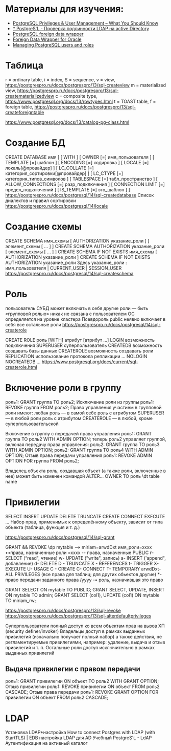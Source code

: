 

# Материалы для изучения:

* [PostgreSQL Privileges & User Management – What You Should Know](https://severalnines.com/blog/postgresql-privileges-user-management-what-you-should-know/)
* [* PostgreS'L - Проверка подлинности LDAP на active Directory](https://techexpert.tips/ru/postgresql-ru/postgresl-проверка-подлинности-ldap-на-active-directory/)
* [PostgreSQL foreign data wrapper](https://github.com/tds-fdw/tds_fdw)
* [Foreign Data Wrapper for Oracle](https://github.com/laurenz/oracle_fdw)
* [Managing PostgreSQL users and roles](https://aws.amazon.com/ru/blogs/database/managing-postgresql-users-and-roles/)


# Таблица
r = ordinary table,
i = index,
S = sequence,
v = view, https://postgrespro.ru/docs/postgrespro/13/sql-createview
m = materialized view, https://postgrespro.ru/docs/postgrespro/13/sql-creatematerializedview
c = composite type, https://www.postgresql.org/docs/13/rowtypes.html
t = TOAST table,
f = foreign table, https://postgrespro.ru/docs/postgrespro/13/sql-createforeigntable

https://www.postgresql.org/docs/13/catalog-pg-class.html

# Создание БД
CREATE DATABASE имя
[ [ WITH ] [ OWNER [=] имя_пользователя ]
[ TEMPLATE [=] шаблон ]
[ ENCODING [=] кодировка ]
[ LOCALE [=] локаль[@провайдер] ]
[ LC_COLLATE [=] категория_сортировки[@провайдер] ]
[ LC_CTYPE [=] категория_типов_символов ]
[ TABLESPACE [=] табл_пространство ]
[ ALLOW_CONNECTIONS [=] разр_подключения ]
[ CONNECTION LIMIT [=] предел_подключений ]
[ IS_TEMPLATE [=] это_шаблон ] ]
https://postgrespro.ru/docs/postgresql/14/sql-createdatabase
Список диалектов и правил сортировки https://postgrespro.ru/docs/postgresql/14/locale

# Создание схемы
CREATE SCHEMA имя_схемы [ AUTHORIZATION указание_роли ] [ элемент_схемы [ ... ] ]
CREATE SCHEMA AUTHORIZATION указание_роли [ элемент_схемы [ ... ] ]
CREATE SCHEMA IF NOT EXISTS имя_схемы [ AUTHORIZATION указание_роли ]
CREATE SCHEMA IF NOT EXISTS AUTHORIZATION указание_роли
Здесь указание_роли :
имя_пользователя
| CURRENT_USER
| SESSION_USER
https://postgrespro.ru/docs/postgresql/14/sql-createschema


# Роль
пользователь СУБД
может включать в себя другие роли — быть «групповой ролью»
никак не связана с пользователем ОС
определяется на уровне кластера
Псевдороль public
неявно включает в себя все остальные роли
https://postgrespro.ru/docs/postgresql/14/sql-createrole

CREATE ROLE роль [WITH] атрибут [атрибут ...]
LOGIN возможность подключения
SUPERUSER суперпользователь
CREATEDB возможность создавать базы данных
CREATEROLE возможность создавать роли
REPLICATION использование протокола репликации
…
NOLOGIN
NOCREATEDB
...
https://www.postgresql.org/docs/current/sql-createrole.html


# Включение роли в группу
роль1: GRANT группа TO роль2;
Исключение роли из группы
роль1: REVOKE группа FROM роль2;
Право управления участием в групповой роли имеют:
любая роль — в самой себе
роль с атрибутом SUPERUSER — в любой роли
роль с атрибутом CREATEROLE — в любой, кроме суперпользовательской

Включение в группу с передачей права управления
роль1: GRANT группа ТО роль2 WITH ADMIN OPTION;
теперь роль2 управляет группой, включая передачу права управления:
роль2: GRANT группа ТО рольЗ WITH ADMIN OPTION;
роль2: GRANT группа ТО роль4 WITH ADMIN OPTION;
Отзыв права передачи управления
роль1: REVOKE ADMIN OPTION FOR группа FROM роль2;

Владелец объекта
роль, создавшая объект
(а также роли, включенные в нее)
может быть изменен командой ALTER... OWNER ТО роль
\dt table name

# Привилегии
SELECT
INSERT
UPDATE
DELETE
TRUNCATE
CREATE
CONNECT
EXECUTE
...
Набор прав, применимых к определённому объекту, зависит от типа объекта (таблица, функция и т. д.)

https://postgrespro.ru/docs/postgresql/14/sql-grant

GRANT && REVOKE
\dp mytable —> miriam=arwdDxt
имя_роли=хххх ••права, назначенные роли
=хххх -- права, назначенные PUBLIC
г- SELECT (“read", чтение)
w- UPDATE ("write", запись)
а- INSERT ('append", добавление)
d- DELETE
D - TRUNCATE
X - REFERENCES
t- TRIGGER
X- EXECUTE
U- USAGE
C - CREATE
C- CONNECT
T- TEMPORARY
arwdDxt- ALL PRIVILEGES (все права для таблиц; для других обьектов другие)
*- право передачи заданного права
/уууу -• роль, назначившая зто право


GRANT SELECT ON mytable TO PUBLIC;
GRANT SELECT, UPDATE, INSERT ON mytable TO admin;
GRANT SELECT (col1), UPDATE (col1) ON mytable TO miriam_rw;

https://postgrespro.ru/docs/postgrespro/13/sql-revoke
https://postgrespro.ru/docs/postgrespro/13/sql-alterdefaultprivileges

Суперпользователи
    полный доступ ко всем объектам     прав на вызов ХП (security definer/invoker)
Владельцы
    доступ в рамках выданных привилегий (изначально получает полный набор) а также действия, не регламентируемые привилегиями, например: удаление, выдача и отзыв привилегий и т. п.
Остальные роли
    доступ исключительно в рамках выданных привилегий

## Выдача привилегии с правом передачи
роль1: GRANT привилегии ON объект ТО роль2 WITH GRANT OPTION;
Отзыв привилегии
роль1: REVOKE привилегии ON объект FROM роль2 CASCADE;
Отзыв права передачи
роль1: REVOKE GRANT OPTION FOR привилегии ON объект FROM роль2
CASCADE;


# LDAP

Установка LDAP+настройка
How to connect Postgres with LDAP (with StartTLS) | EDB
настройка LDAP для AD
Учебный PostgreS'L - LdAP Аутентификация на активный каталог